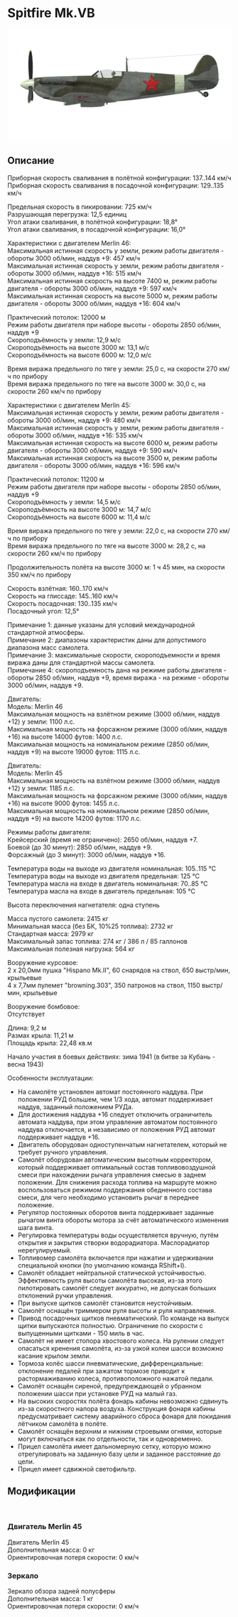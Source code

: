 # Spitfire Mk.VB  
  
![spitfiremkvb](../images/spitfiremkvb.png)  
  
## Описание  
  
Приборная скорость сваливания в полётной конфигурации: 137..144 км/ч  
Приборная скорость сваливания в посадочной конфигурации: 129..135 км/ч  
  
Предельная скорость в пикировании: 725 км/ч  
Разрушающая перегрузка: 12,5 единиц  
Угол атаки сваливания, в полётной конфигурации: 18,8°  
Угол атаки сваливания, в посадочной конфигурации: 16,0°  
  
Характеристики с двигателем Merlin 46:  
Максимальная истинная скорость у земли, режим работы двигателя - обороты 3000 об/мин, наддув +9: 457 км/ч  
Максимальная истинная скорость у земли, режим работы двигателя - обороты 3000 об/мин, наддув +16: 515 км/ч  
Максимальная истинная скорость на высоте 7400 м, режим работы двигателя - обороты 3000 об/мин, наддув +9: 597 км/ч  
Максимальная истинная скорость на высоте 5000 м, режим работы двигателя - обороты 3000 об/мин, наддув +16: 604 км/ч  
  
Практический потолок: 12000 м  
Режим работы двигателя при наборе высоты - обороты 2850 об/мин, наддув +9  
Скороподъёмность у земли: 12,9 м/с  
Скороподъёмность на высоте 3000 м: 13,1 м/с  
Скороподъёмность на высоте 6000 м: 12,0 м/с  
  
Время виража предельного по тяге у земли: 25,0 с, на скорости 270 км/ч по прибору  
Время виража предельного по тяге на высоте 3000 м: 30,0 с, на скорости 260 км/ч по прибору  
  
Характеристики с двигателем Merlin 45:  
Максимальная истинная скорость у земли, режим работы двигателя - обороты 3000 об/мин, наддув +9: 480 км/ч  
Максимальная истинная скорость у земли, режим работы двигателя - обороты 3000 об/мин, наддув +16: 535 км/ч  
Максимальная истинная скорость на высоте 6000 м, режим работы двигателя - обороты 3000 об/мин, наддув +9: 590 км/ч  
Максимальная истинная скорость на высоте 3500 м, режим работы двигателя - обороты 3000 об/мин, наддув +16: 596 км/ч  
  
Практический потолок: 11200 м  
Режим работы двигателя при наборе высоты - обороты 2850 об/мин, наддув +9  
Скороподъёмность у земли: 14,5 м/с  
Скороподъёмность на высоте 3000 м: 14,7 м/с  
Скороподъёмность на высоте 6000 м: 11,4 м/с  
  
Время виража предельного по тяге у земли: 22,0 с, на скорости 270 км/ч по прибору  
Время виража предельного по тяге на высоте 3000 м: 28,2 с, на скорости 260 км/ч по прибору  
  
Продолжительность полёта на высоте 3000 м: 1 ч 45 мин, на скорости 350 км/ч по прибору  
  
Скорость взлётная: 160..170 км/ч  
Скорость на глиссаде: 145..160 км/ч  
Скорость посадочная: 130..135 км/ч  
Посадочный угол: 12,5°  
  
Примечание 1: данные указаны для условий международной стандартной атмосферы.  
Примечание 2: диапазоны характеристик даны для допустимого диапазона масс самолета.  
Примечание 3: максимальные скорости, скороподъемности и время виража даны для стандартной массы самолета.  
Примечание 4: скороподъемность дана на режиме работы двигателя - обороты 2850 об/мин, наддув +9, время виража - на режиме - обороты 3000 об/мин, наддув +9.  
  
Двигатель:  
Модель: Merlin 46  
Максимальная мощность на взлётном режиме (3000 об/мин, наддув +12) у земли: 1100 л.с.  
Максимальная мощность на форсажном режиме (3000 об/мин, наддув +16) на высоте 14000 футов: 1400 л.с.  
Максимальная мощность на номинальном режиме (2850 об/мин, наддув +9) на высоте 19000 футов: 1115 л.с.  
  
Двигатель:  
Модель: Merlin 45  
Максимальная мощность на взлётном режиме (3000 об/мин, наддув +12) у земли: 1185 л.с.  
Максимальная мощность на форсажном режиме (3000 об/мин, наддув +16) на высоте 9000 футов: 1455 л.с.  
Максимальная мощность на номинальном режиме (2850 об/мин, наддув +9) на высоте 14200 футов: 1170 л.с.  
  
Режимы работы двигателя:  
Крейсерский (время не ограничено): 2650 об/мин, наддув +7.  
Боевой (до 30 минут): 2850 об/мин, наддув +9.  
Форсажный (до 3 минут): 3000 об/мин, наддув +16.  
  
Температура воды на выходе из двигателя номинальная: 105..115 °С  
Температура воды на выходе из двигателя предельная: 125 °С  
Температура масла на входе в двигатель номинальная: 70..85 °С  
Температура масла на входе в двигатель предельная: 105 °С  
  
Высота переключения нагнетателя: одна ступень  
  
Масса пустого самолета: 2415 кг  
Минимальная масса (без БК, 10%25 топлива): 2732 кг  
Стандартная масса: 2979 кг  
Максимальный запас топлива: 274 кг / 386 л / 85 галлонов  
Максимальная полезная нагрузка: 564 кг  
  
Вооружение курсовое:  
2 x 20,0мм пушка "Hispano Mk.II", 60 снарядов на ствол, 650 выстр/мин, крыльевые  
4 x 7,7мм пулемет "browning.303", 350 патронов на ствол, 1150 выстр/мин, крыльевые  
  
Вооружение бомбовое:  
Отсутствует  
  
Длина: 9,2 м  
Размах крыла: 11,21 м  
Площадь крыла: 22,48 кв.м  
  
Начало участия в боевых действиях: зима 1941 (в битве за Кубань - весна 1943)  
  
Особенности эксплуатации:  
- На самолёте установлен автомат постоянного наддува. При положении РУД большем, чем 1/3 хода, автомат поддерживает наддув, заданный положением РУДа.   
- Для достижения наддува +16 следует отключить ограничитель автомата наддува, при этом управление автоматом постоянного наддува отключается, и независимо от положения РУД автомат поддерживает наддув +16.   
- Двигатель оборудован одноступенчатым нагнетателем, который не требует ручного управления.  
- Самолёт оборудован автоматическим высотным корректором, который поддерживает оптимальный состав топливовоздушной смеси при нахождении рычага управления смесью в заднем положении. Для снижения расхода топлива на маршруте можно воспользоваться режимом поддержания обедненного состава смеси, для чего необходимо установить рычаг в переднее положение.  
- Регулятор постоянных оборотов винта поддерживает заданные рычагом винта обороты мотора за счёт автоматического изменения шага винта.   
- Регулировка температуры воды осуществляется вручную, путём открытия и закрытия створки водорадиатора. Маслорадиатор нерегулируемый.  
- Топливомер самолёта включается при нажатии и удерживании специальной кнопки (по умолчанию команда RShift+I).  
- Самолёт обладает нейтральной статической устойчивостью. Эффективность руля высоты самолёта высокая, из-за этого пилотировать самолёт следует аккуратно, не допуская больших отклонений ручки управления.  
- При выпуске щитков самолёт становится неустойчивым.  
- Самолёт оснащён триммером руля высоты и руля направления.  
- Привод посадочных щитков пневматический. По команде на выпуск щитки выпускаются полностью. Ограничение по скорости с выпущенными щитками - 150 миль в час.  
- Самолёт не имеет стопора хвостового колеса. На рулении следует опасаться кренения самолёта, из-за узкой колеи шасси возможно касание крылом земли.  
- Тормоза колёс шасси пневматические, дифференциальные: отклонение педалей при зажатом тормозе приводит к растормаживанию колеса, противоположного нажатой педали.  
- Самолёт оснащён сиреной, предупреждающей о убранном положении шасси при установке РУД на малый газ.   
- На высоких скоростях полёта фонарь кабины невозможно сдвинуть из-за скоростного напора воздуха. Конструкция фонаря кабины предусматривает систему аварийного сброса фонаря для покидания лётчиком самолёта в полёте.  
- Самолёт оснащён верхним и нижним строевыми огнями, которые могут включаться как по отдельности, так и одновременно.  
- Прицел самолёта имеет дальномерную сетку, которую можно отрегулировать на заданную базу цели и заданное расстояние до цели.  
- Прицел имеет сдвижной светофильтр.  
  
## Модификации  
  ﻿
  
### Двигатель Merlin 45  
  
Двигатель Merlin 45  
Дополнительная масса: 0 кг  
Ориентировочная потеря скорости: 0 км/ч  ﻿
  
### Зеркало  
  
Зеркало обзора задней полусферы  
Дополнительная масса: 1 кг  
Ориентировочная потеря скорости: 0 км/ч  